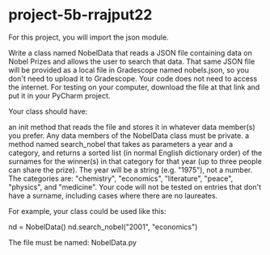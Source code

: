 # project-5b-rrajput22

For this project, you will import the json module.

Write a class named NobelData that reads a JSON file containing data on Nobel Prizes and allows the user to search that data. That same JSON file will be provided as a local file in Gradescope named nobels.json, so you don't need to upload it to Gradescope. Your code does not need to access the internet. For testing on your computer, download the file at that link and put it in your PyCharm project.

Your class should have:

an init method that reads the file and stores it in whatever data member(s) you prefer. Any data members of the NobelData class must be private.
a method named search_nobel that takes as parameters a year and a category, and returns a sorted list (in normal English dictionary order) of the surnames for the winner(s) in that category for that year (up to three people can share the prize). The year will be a string (e.g. "1975"), not a number. The categories are: "chemistry", "economics", "literature", "peace", "physics", and "medicine".
Your code will not be tested on entries that don't have a surname, including cases where there are no laureates.

For example, your class could be used like this:

nd = NobelData()
nd.search_nobel("2001", "economics")

The file must be named: NobelData.py
